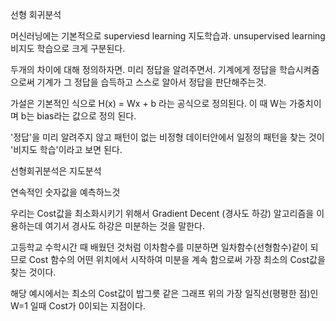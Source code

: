 




선형 회귀분석

머신러닝에는 기본적으로 superviesd learning 지도학습과. unsupervised learning 비지도 학습으로 크게 구분된다.

두개의 차이에 대해 정의하자면. 미리 정답을 알려주면서. 기계에게 정답을 학습시켜줌으로써 기계가 그 정답을 습득하고 스스로 알아서 정답을 판단해주는것.



가설은 기본적인 식으로 H(x) = Wx + b 라는 공식으로 정의된다. 이 때 W는 가중치이며 b는 bias라는 값으로 정의 된다.



 '정답'을 미리 알려주지 않고 패턴이 없는 비정형 데이터안에서 일정의 패턴을 찾는 것이 '비지도 학습'이라고 보면 된다. 

 선형회귀분석은 지도분석
 
 연속적인 숫자값을 예측하느것
 
 우리는 Cost값을 최소화시키기 위해서 Gradient Decent (경사도 하강) 알고리즘을 이용하는데 여기서 경사도 하강은 미분하는 것을 말한다. 
 
 고등학교 수학시간 때 배웠던 것처럼 이차함수를 미분하면 일차함수(선형함수)같이 되므로 Cost 함수의 어떤 위치에서 시작하여 미분을 계속 함으로써 가장 최소의 Cost값을 찾는 것이다.
 
 해당 예시에서는 최소의 Cost값이 밥그릇 같은 그래프 위의 가장 일직선(평평한 점)인 W=1 일때 Cost가 0이되는 지점이다. 








